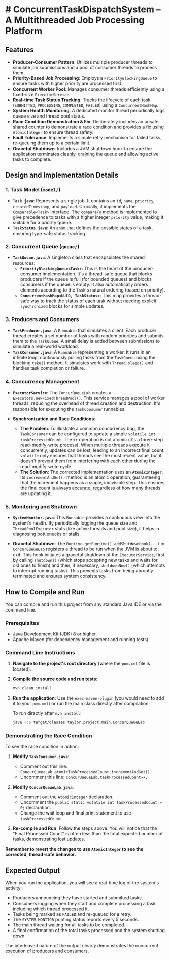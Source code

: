 
# # ConcurrentTaskDispatchSystem – A Multithreaded Job Processing Platform

## Features

-   **Producer-Consumer Pattern**: Utilizes multiple producer threads to simulate job submissions and a pool of consumer threads to process them.
-   **Priority-Based Job Processing**: Employs a `PriorityBlockingQueue` to ensure tasks with higher priority are processed first.
-   **Concurrent Worker Pool**: Manages consumer threads efficiently using a fixed-size `ExecutorService`.
-   **Real-time Task Status Tracking**: Tracks the lifecycle of each task (`SUBMITTED`, `PROCESSING`, `COMPLETED`, `FAILED`) using a `ConcurrentHashMap`.
-   **System Health Monitoring**: A dedicated monitor thread periodically logs queue size and thread pool status.
-   **Race Condition Demonstration & Fix**: Deliberately includes an unsafe shared counter to demonstrate a race condition and provides a fix using `AtomicInteger` to ensure thread safety.
-   **Fault Tolerance**: Implements a simple retry mechanism for failed tasks, re-queuing them up to a certain limit.
-   **Graceful Shutdown**: Includes a JVM shutdown hook to ensure the application terminates cleanly, draining the queue and allowing active tasks to complete.

## Design and Implementation Details

### 1. Task Model (`model/`)

-   **`Task.java`**: Represents a single job. It contains an `id`, `name`, `priority`, `createdTimestamp`, and `payload`. Crucially, it implements the `Comparable<Task>` interface. The `compareTo` method is implemented to give precedence to tasks with a higher integer `priority` value, making it suitable for a priority queue.
-   **`TaskStatus.java`**: An `enum` that defines the possible states of a task, ensuring type-safe status tracking.

### 2. Concurrent Queue (`queue/`)

-   **`TaskQueue.java`**: A singleton class that encapsulates the shared resources:
    -   **`PriorityBlockingQueue<Task>`**: This is the heart of the producer-consumer implementation. It's a thread-safe queue that blocks producers if the queue is full (for bounded queues) and blocks consumers if the queue is empty. It also automatically orders elements according to the `Task`'s natural ordering (based on priority).
    -   **`ConcurrentHashMap<UUID, TaskStatus>`**: This map provides a thread-safe way to track the status of each task without needing explicit `synchronized` blocks for simple updates.

### 3. Producers and Consumers

-   **`TaskProducer.java`**: A `Runnable` that simulates a client. Each producer thread creates a set number of tasks with random priorities and submits them to the `TaskQueue`. A small delay is added between submissions to simulate a real-world workload.
-   **`TaskConsumer.java`**: A `Runnable` representing a worker. It runs in an infinite loop, continuously pulling tasks from the `TaskQueue` using the blocking `take()` method. It simulates work with `Thread.sleep()` and handles task completion or failure.

### 4. Concurrency Management

-   **`ExecutorService`**: The `ConcurQueueLab` creates a `Executors.newFixedThreadPool()`. This service manages a pool of worker threads, reducing the overhead of thread creation and destruction. It's responsible for executing the `TaskConsumer` runnables.

-   **Synchronization and Race Conditions**:
    -   **The Problem**: To illustrate a common concurrency bug, the `TaskConsumer` can be configured to update a simple `volatile int taskProcessedCount`. The `++` operation is not atomic (it's a three-step read-modify-write process). When multiple threads execute it concurrently, updates can be lost, leading to an incorrect final count. `volatile` only ensures that threads see the most recent value, but it doesn't prevent them from interfering with each other during the read-modify-write cycle.
    -   **The Solution**: The corrected implementation uses an **`AtomicInteger`**. Its `incrementAndGet()` method is an atomic operation, guaranteeing that the increment happens as a single, indivisible step. This ensures the final count is always accurate, regardless of how many threads are updating it.

### 5. Monitoring and Shutdown

-   **`SystemMonitor.java`**: This `Runnable` provides a continuous view into the system's health. By periodically logging the queue size and `ThreadPoolExecutor` stats (like active threads and pool size), it helps in diagnosing bottlenecks or stalls.

-   **Graceful Shutdown**: The `Runtime.getRuntime().addShutdownHook(...)` in `ConcurQueueLab` registers a thread to be run when the JVM is about to exit. This hook initiates a graceful shutdown of the `ExecutorService`, first by calling `shutdown()` (which stops accepting new tasks and waits for old ones to finish) and then, if necessary, `shutdownNow()` (which attempts to interrupt running tasks). This prevents tasks from being abruptly terminated and ensures system consistency.

## How to Compile and Run

You can compile and run this project from any standard Java IDE or via the command line.

### Prerequisites

-   Java Development Kit (JDK) 8 or higher.
-   Apache Maven (for dependency management and running tests).

### Command Line Instructions

1.  **Navigate to the project's root directory** (where the `pom.xml` file is located).

2.  **Compile the source code and run tests:**
    ```bash
    mvn clean install
    ```

3.  **Run the application:**
    Use the `exec-maven-plugin` (you would need to add it to your `pom.xml`) or run the main class directly after compilation.

    To run directly after `mvn install`:
    ```bash
    java -cp target/classes taylor.project.main.ConcurQueueLab
    ```

### Demonstrating the Race Condition

To see the race condition in action:

1.  **Modify `TaskConsumer.java`**:
    -   Comment out this line: `ConcurQueueLab.atomicTaskProcessedCount.incrementAndGet();`
    -   Uncomment this line: `ConcurQueueLab.taskProcessedCount++;`

2.  **Modify `ConcurQueueLab.java`**:
    -   Comment out the `AtomicInteger` declaration.
    -   Uncomment the `public static volatile int taskProcessedCount = 0;` declaration.
    -   Change the wait loop and final print statement to use `taskProcessedCount`.

3.  **Re-compile and Run**: Follow the steps above. You will notice that the "Final Processed Count" is often less than the total expected number of tasks, demonstrating lost updates.

**Remember to revert the changes to use `AtomicInteger` to see the corrected, thread-safe behavior.**

## Expected Output

When you run the application, you will see a real-time log of the system's activity:

-   Producers announcing they have started and submitted tasks.
-   Consumers logging when they start and complete processing a task, including which thread processed it.
-   Tasks being marked as `FAILED` and re-queued for a retry.
-   The `SYSTEM MONITOR` printing status reports every 5 seconds.
-   The main thread waiting for all tasks to be completed.
-   A final confirmation of the total tasks processed and the system shutting down.

The interleaved nature of the output clearly demonstrates the concurrent execution of producers and consumers.


